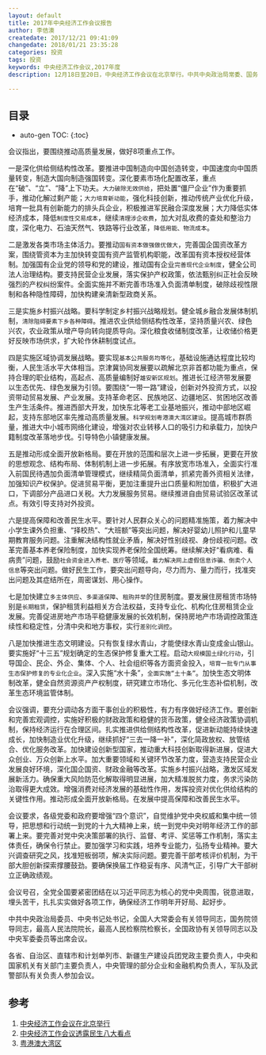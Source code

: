 ```yaml
---
layout: default
title: 2017年中央经济工作会议报告
author: 李佶澳
createdate: 2017/12/21 09:41:09
changedate: 2018/01/21 23:35:28
categories: 投资
tags: 投资
keywords: 中央经济工作会议,2017年度
description: 12月18日至20日，中央经济工作会议在北京举行。中共中央政治局常委、国务院总理李克强在会上作重要讲话。

---
```


## 目录
* auto-gen TOC:
{:toc}

会议指出，要围绕推动高质量发展，做好8项重点工作。

一是深化供给侧结构性改革。要推进中国制造向中国创造转变，中国速度向中国质量转变，制造大国向制造强国转变。深化要素市场化配置改革，重点在“破”、“立”、“降”上下功夫。`大力破除无效供给`，把处置“僵尸企业”作为重要抓手，推动化解过剩产能；`大力培育新动能`，强化科技创新，推动传统产业优化升级，培育一批具有创新能力的排头兵企业，积极推进军民融合深度发展；大力降低实体经济成本，降低`制度性交易成本`，继续`清理涉企收费`，加大对乱收费的查处和整治力度，深化电力、石油天然气、铁路等行业改革，`降低用能、物流成本`。

二是激发各类市场主体活力。要推动`国有资本做强做优做大`，完善国企国资改革方案，围绕管资本为主加快转变国有资产监管机构职能，改革国有资本授权经营体制。加强国有企业党的领导和党的建设，推动国有企业`完善现代企业制度`，健全公司法人治理结构。要支持民营企业发展，落实保护产权政策，依法甄别纠正社会反映强烈的产权纠纷案件。全面实施并不断完善市场准入负面清单制度，破除歧视性限制和各种隐性障碍，加快构建亲清新型政商关系。

三是实施乡村振兴战略。要科学制定乡村振兴战略规划。健全城乡融合发展体制机制，`清除阻碍要素下乡各种障碍`。推进农业供给侧结构性改革，坚持质量兴农、绿色兴农，农业政策从增产导向转向提质导向。深化粮食收储制度改革，让收储价格更好反映市场供求，扩大轮作休耕制度试点。

四是实施区域协调发展战略。要实现`基本公共服务均等化`，基础设施通达程度比较均衡，人民生活水平大体相当。京津冀协同发展要以疏解北京非首都功能为重点，保持合理的职业结构，高起点、高质量编制好`雄安新区规划`。推进长江经济带发展要以生态优先、绿色发展为引领。要围绕“一带一路”建设，创新对外投资方式，以投资带动贸易发展、产业发展。支持革命老区、民族地区、边疆地区、贫困地区改善生产生活条件。推进西部大开发，加快东北等老工业基地振兴，推动中部地区崛起，支持东部地区率先推动高质量发展。`科学规划粤港澳大湾区建设`。提高城市群质量，推进大中小城市网络化建设，增强对农业转移人口的吸引力和承载力，加快户籍制度改革落地步伐。引导特色小镇健康发展。

五是推动形成全面开放新格局。要在开放的范围和层次上进一步拓展，更要在开放的思想观念、结构布局、体制机制上进一步拓展。有序放宽市场准入，全面实行准入前国民待遇加负面清单管理模式，继续精简负面清单，抓紧完善外资相关法律，加强知识产权保护。促进贸易平衡，更加注重提升出口质量和附加值，积极扩大进口，下调部分产品进口关税。大力发展服务贸易。继续推进自由贸易试验区改革试点。有效引导支持对外投资。

六是提高保障和改善民生水平。要针对人民群众关心的问题精准施策，着力解决中小学生课外负担重、“择校热”、“大班额”等突出问题，解决好婴幼儿照护和儿童早期教育服务问题。注重解决结构性就业矛盾，解决好性别歧视、身份歧视问题。改革完善基本养老保险制度，加快实现养老保险全国统筹。继续解决好“看病难、看病贵”问题，鼓励`社会资金进入养老、医疗`等领域。`着力解决网上虚假信息诈骗、倒卖个人信息`等突出问题。做好民生工作，要突出问题导向，尽力而为、量力而行，找准突出问题及其症结所在，周密谋划、用心操作。

七是加快建立`多主体供应`、`多渠道保障`、`租购并举`的住房制度。要发展住房租赁市场特别是`长期租赁`，保护租赁利益相关方合法权益，支持专业化、机构化住房租赁企业发展。完善促进房地产市场平稳健康发展的长效机制，保持房地产市场调控政策连续性和稳定性，分清中央和地方事权，实行`差别化调控`。

八是加快推进生态文明建设。只有恢复绿水青山，才能使绿水青山变成金山银山。要实施好“十三五”规划确定的生态保护修复重大工程。启动`大规模国土绿化行动`，引导国企、民企、外企、集体、个人、社会组织等各方面资金投入，`培育一批专门从事生态保护修复的专业化企业`。深入实施“水十条”，`全面实施“土十条”`。加快生态文明体制改革，健全自然资源资产产权制度，研究建立市场化、多元化生态补偿机制，改革生态环境监管体制。

会议强调，要充分调动各方面干事创业的积极性，有力有序做好经济工作。要创新和完善宏观调控，实施好积极的财政政策和稳健的货币政策，健全经济政策协调机制，保持经济运行在合理区间。扎实推进供给侧结构性改革，促进新动能持续快速成长，加快制造业优化升级，继续抓好“三去一降一补”，深化简政放权、放管结合、优化服务改革。加快建设创新型国家，推动重大科技创新取得新进展，促进大众创业、万众创新上水平。加大重要领域和关键环节改革力度，营造支持民营企业发展良好环境，深化国企国资、财政金融等改革。实施乡村振兴战略，激发区域发展新活力。确保重大风险防范化解取得明显进展，加大精准脱贫力度，务求污染防治取得更大成效。增强消费对经济发展的基础性作用，发挥投资对优化供给结构的关键性作用。推动形成全面开放新格局。在发展中提高保障和改善民生水平。

会议要求，各级党委和政府要增强“四个意识”，自觉维护党中央权威和集中统一领导，把思想和行动统一到党的十九大精神上来，统一到党中央对明年经济工作的部署上来。要完善对党中央决策部署的执行、监督、考评、奖惩等工作机制，落实主体责任，确保令行禁止。要加强学习和实践，培养专业能力，弘扬专业精神。要大兴调查研究之风，找准短板弱项，解决实际问题。要完善干部考核评价机制，为干部大胆创新探索撑腰鼓劲。要确保换届工作稳妥有序、风清气正，引导广大干部树立正确政绩观。

会议号召，全党全国要紧密团结在以习近平同志为核心的党中央周围，锐意进取，埋头苦干，扎扎实实做好各项工作，确保经济工作明年开好局、起好步。

中共中央政治局委员、中央书记处书记，全国人大常委会有关领导同志，国务院领导同志，最高人民法院院长，最高人民检察院检察长，全国政协有关领导同志以及中央军委委员等出席会议。

各省、自治区、直辖市和计划单列市、新疆生产建设兵团党政主要负责人，中央和国家机关有关部门主要负责人，中央管理的部分企业和金融机构负责人，军队及武警部队有关负责人参加会议。

## 参考

1. [中央经济工作会议在北京举行][1]
2. [中央经济工作会议透露民生八大看点][2]
3. [粤港澳大湾区][3]

[1]: http://www.gov.cn/xinwen/2017-12/20/content_5248899.htm  "中央经济工作会议在北京举行 " 
[2]: http://www.gov.cn/xinwen/2017-12/20/content_5248938.htm  "中央经济工作会议透露民生八大看点"
[3]: https://baike.baidu.com/item/%E7%B2%A4%E6%B8%AF%E6%BE%B3%E5%A4%A7%E6%B9%BE%E5%8C%BA/19153589?fr=aladdin  "粤港澳大湾区"
